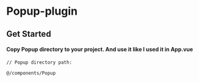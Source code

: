 # Popup-plugin

## Get Started

#### Copy Popup directory to your project. And use it like I used it in App.vue

````
// Popup directory path:

@/components/Popup
````